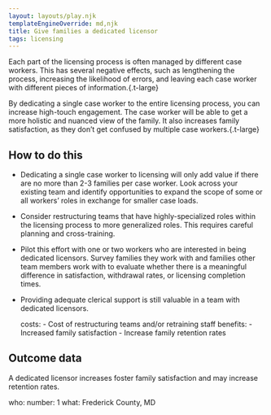 ```yaml
---
layout: layouts/play.njk
templateEngineOverride: md,njk
title: Give families a dedicated licensor
tags: licensing
---
```


Each part of the licensing process is often managed by different case workers. This has several negative effects, such as lengthening the process, increasing the likelihood of errors, and leaving each case worker with different pieces of information.{.t-large}

By dedicating a single case worker to the entire licensing process, you can increase high-touch engagement. The case worker will be able to get a more holistic and nuanced view of the family. It also increases family satisfaction, as they don’t get confused by multiple case workers.{.t-large}

## How to do this

* Dedicating a single case worker to licensing will only add value if there are no more than 2-3 families per case worker. Look across your existing team and identify opportunities to expand the scope of some or all workers’ roles in exchange for smaller case loads.

* Consider restructuring teams that have highly-specialized roles within the licensing process to more generalized roles. This requires careful planning and cross-training.

* Pilot this effort with one or two workers who are interested in being dedicated licensors. Survey families they work with and families other team members work with to evaluate whether there is a meaningful difference in satisfaction, withdrawal rates, or licensing completion times.

* Providing adequate clerical support is still valuable in a team with dedicated licensors.

    costs:
      - Cost of restructuring teams and/or retraining staff
    benefits:
      - Increased family satisfaction
      - Increase family retention rates

## Outcome data

A dedicated licensor increases foster family satisfaction and may increase retention rates.

  who:
      number: 1
      what: Frederick County, MD
 